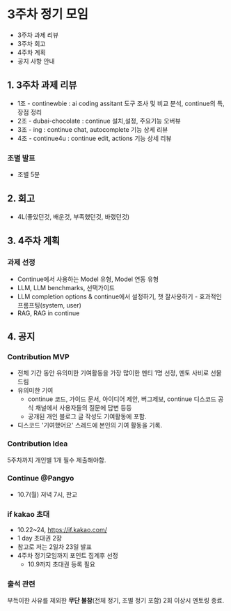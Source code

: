 # 3주차 정기 모임
- 3주차 과제 리뷰
- 3주차 회고
- 4주차 계획
- 공지 사항 안내


## 1. 3주차 과제 리뷰
- 1조 - continewbie : ai coding assitant 도구 조사 및 비교 분석, continue의 특,장점 정리
- 2조 - dubai-chocolate : continue 설치,설정, 주요기능 오버뷰
- 3조 - ing : continue chat, autocomplete 기능 상세 리뷰
- 4조 - continue4u : continue edit, actions 기능 상세 리뷰

### 조별 발표
- 조별 5분

## 2. 회고
- 4L(좋았던것, 배운것, 부족했던것, 바랬던것)


## 3. 4주차 계획
### 과제 선정
- Continue에서 사용하는 Model 유형, Model 연동 유형 
- LLM, LLM benchmarks, 선택가이드
- LLM completion options & continue에서 설정하기, 챗 잘사용하기 - 효과적인 프롬프팅(system, user)
- RAG, RAG in continue


## 4. 공지
### Contribution MVP
- 전체 기간 동안 유의미한 기여활동을 가장 많이한 멘티 1명 선정, 멘토 사비로 선물 드림
- 유의미한 기여
  - continue 코드, 가이드 문서, 아이디어 제안, 버그제보, continue 디스코드 공식 채널에서 사용자들의 질문에 답변 등등
  - 공개된 개인 블로그 글 작성도 기여활동에 포함.
- 디스코드 '기여했어요' 스레드에 본인의 기여 활동을 기록.

### Contribution Idea
5주차까지 개인별 1개 필수 제출해야함.

### Continue @Pangyo 
- 10.7(월) 저녁 7시, 판교

### if kakao 초대
- 10.22~24, https://if.kakao.com/
- 1 day 초대권 2장
- 참고로 저는 2일차 23일 발표
- 4주차 정기모임까지 포인트 집계후 선정
  - 10.9까지 초대권 등록 필요

### 출석 관련
부득이한 사유를 제외한 **무단 불참**(전체 정기, 조별 정기 포함) 2회 이상시 멘토링 종료.


